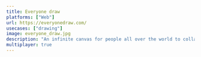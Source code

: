 ```yaml
---
title: Everyone draw
platforms: ["Web"]
url: https://everyonedraw.com/
usecases: ["drawing"]
image: everyone_draw.jpg
description: "An infinite canvas for people all over the world to collaborate on pixel art."
multiplayer: true
---
```


